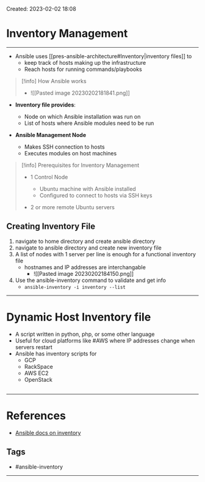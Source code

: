 Created: 2023-02-02 18:08
# Inventory Management
---
- Ansible uses [[pres-ansible-architecture#Inventory|inventory files]] to 
	- keep track of hosts making up the infrastructure
	- Reach hosts for running commands/playbooks
>[!info] How Ansible works
>- ![[Pasted image 20230202181841.png]]

- **Inventory file provides**:
	- Node on which Ansible installation was run on
	- List of hosts where Ansible modules need to be run 

- **Ansible Management Node**
	- Makes SSH connection to hosts
	- Executes modules on host machines

>[!info] Prerequisites for Inventory Management
> - 1 Control Node
> 	- Ubuntu machine with Ansible installed
> 	- Configured to connect to hosts via SSH keys
> 	
> - 2 or more remote Ubuntu servers

## Creating Inventory File
1. navigate to home directory and create ansible directory
2. navigate to ansible directory and create new inventory file
3. A list of nodes with 1 server per line is enough for a functional inventory file
	- hostnames and IP addresses are interchangable
		- ![[Pasted image 20230202184150.png]]
4. Use the ansible-inventory command to validate and get info 
	- `ansible-inventory -i inventory --list`
---
# Dynamic Host Inventory file
- A script written in python, php, or some other language
- Useful for cloud platforms like #AWS where IP addresses change when servers restart
- Ansible has inventory scripts for 
	- GCP
	- RackSpace
	- AWS EC2
	- OpenStack
## 


---
# References
- [Ansible docs on inventory](https://docs.ansible.com/ansible/latest/inventory_guide/intro_inventory.html)

## Tags
- #ansible-inventory 
---